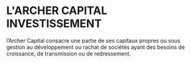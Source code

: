 # L'ARCHER CAPITAL INVESTISSEMENT
l’Archer Capital consacre une partie de ses capitaux propres ou sous gestion au développement ou rachat de sociétés ayant des besoins de croissance, de transmission ou de redressement.
